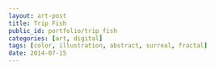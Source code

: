 ```yaml
---
layout: art-post
title: Trip Fish
public_id: portfolio/trip_fish
categories: [art, digital]
tags: [color, illustration, abstract, surreal, fractal]
date: 2014-07-15
---
```

